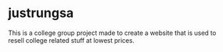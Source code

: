 # justrungsa
This is a college group project made to create a website that is used to resell college related stuff at lowest prices.
